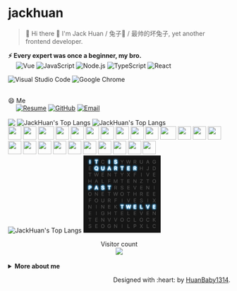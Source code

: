 # jackhuan

> :art: Hi there 👋 I'm Jack Huan / 兔子🐰 / 最帅的坏兔子, yet another frontend developer.

**⚡ Every expert was once a beginner, my bro.**
<br/>&ensp;&ensp;
![Vue](https://img.shields.io/badge/Vue-4FC08D?style=flat-square&logo=vue.js&logoColor=fff)
![JavaScript](https://img.shields.io/badge/JavaScript-343434?style=flat-square&logo=JavaScript&logoColor=F7DF1E)
![Node.js](https://img.shields.io/badge/Node.js-339933?style=flat-square&logo=Node.js&logoColor=fff)
![TypeScript](https://img.shields.io/badge/TypeScript-007ACC?style=flat-square&logo=TypeScript&logoColor=ffffff)
![React](https://img.shields.io/badge/React-61DAFB?style=flat-square&logo=React&logoColor=fff)
<!-- ![Tailwind CSS](https://img.shields.io/badge/Tailwind%20CSS-38B2AC?style=flat-square&logo=Tailwind-CSS&logoColor=fff) -->
<!-- ![RxJS](https://img.shields.io/badge/RxJS-D81B60?style=flat-square&logo=RxJS&logoColor=fff) -->
![Visual Studio Code](https://img.shields.io/badge/Visual%20Studio%20Code-007ACC?style=flat-square&logo=Visual-Studio-Code&logoColor=fff)
![Google Chrome](https://img.shields.io/badge/Google%20Chrome-4285F4?style=flat-square&logo=Google-Chrome&logoColor=fff)
<!-- <br/>💻 Works
<br/>&ensp;&ensp;
[![React 中文文档](https://img.shields.io/badge/React%20中文文档-34383f?style=flat-square)](https://zh-hans.reactjs.org/)
[![The State of JavaScript](https://img.shields.io/badge/The%20State%20of%20JavaScript-FE696A?style=flat-square)](https://2019.stateofjs.com/zh/) -->

<br/>😄 Me
<br/>&ensp;&ensp;
[![Resume](https://img.shields.io/badge/Resume-00A98F?style=flat-square&logo=About.me&logoColor=fff)](https://github.com/HuanBaby1314/resume)
[![GitHub](https://img.shields.io/badge/HuanBaby1314-181717?style=flat-square&logo=Github&logoColor=fff)](https://github.com/HuanBaby1314)
[![Email](https://img.shields.io/badge/huanxingan1314@163.com-D14836?style=flat-square&logo=Gmail&logoColor=fff)](mailto:huanxingan1314@163.com)
<div>
<img src="https://i.imgur.com/kdKhgx6.gif" width="240px" align="center">
  <img src="https://user-images.githubusercontent.com/25154432/110353530-1f9de280-8072-11eb-94b0-addcd8ca1ca4.png" alt="JackHuan's Top Langs" height="240px" align="center" />
  <img src="https://camo.githubusercontent.com/2d545c0e1fed8ea2641988bf214de8f2bb9610b36a772b069ab1d64010fc2cd5/68747470733a2f2f6d656469612e67697068792e636f6d2f6d656469612f313232396d6c7474676f386152322f67697068792e676966" alt="JackHuan's Top Langs" height="240px" align="center" />
</div>
  <div>
    <img src="https://cultofthepartyparrot.com/parrots/hd/githubparrot.gif" width="30" height="30"/>
    <img src="https://cultofthepartyparrot.com/flags/hd/indiaparrot.gif" width="30" height="30"/>
    <img src="https://cultofthepartyparrot.com/parrots/asyncparrot.gif" width="36" height="30"/>
    <img src="https://cultofthepartyparrot.com/parrots/exceptionallyfastparrot.gif" width="30" height="30"/>
    <img src="https://cultofthepartyparrot.com/parrots/hd/60fpsparrot.gif" width="30" height="30"/>
    <img src="https://cultofthepartyparrot.com/parrots/hd/jumpingparrot.gif" width="30" height="30"/>
    <img src="https://cultofthepartyparrot.com/parrots/hd/opensourceparrot.gif" width="30" height="30"/>
    <img src="https://cultofthepartyparrot.com/parrots/hd/dealwithitnowparrot.gif" width="30" height="30"/>
    <img src="https://cultofthepartyparrot.com/parrots/hd/hypnoparrotlight.gif" width="30" height="30"/>
    <img src="https://cultofthepartyparrot.com/parrots/databaseparrot.gif" width="30" height="30"/>
    <img src="https://cultofthepartyparrot.com/parrots/fixparrot.gif" width="36" height="30"/>
    <img src="https://cultofthepartyparrot.com/parrots/hd/laptop_parrot.gif" width="30" height="30"/>
    <img src="https://cultofthepartyparrot.com/parrots/hd/spinningparrot.gif" width="30" height="30"/>
    <img src="https://cultofthepartyparrot.com/parrots/hd/levitationparrot.gif" width="30" height="30"/>
    <img src="https://cultofthepartyparrot.com/parrots/hd/meldparrot.gif" width="30" height="30"/>
    <img src="https://cultofthepartyparrot.com/parrots/slomoparrot.gif" width="30" height="30"/>
    <img src="https://cultofthepartyparrot.com/parrots/hd/moonwalkingparrot.gif" width="30" height="30"/>
    <img src="https://cultofthepartyparrot.com/parrots/hd/stableparrot.gif" width="30" height="30"/>
    <img src="https://cultofthepartyparrot.com/parrots/hd/scienceparrot.gif" width="30" height="30"/>
    <img src="https://cultofthepartyparrot.com/parrots/hd/pirateparrot.gif" width="30" height="30"/>
    <img src="https://cultofthepartyparrot.com/parrots/hd/footballparrot.gif" width="30" height="30"/>
    <img src="https://cultofthepartyparrot.com/parrots/hd/illuminatiparrot.gif" width="30" height="30"/>
    <img src="https://cultofthepartyparrot.com/parrots/hd/hypnoparrotdark.gif" width="30" height="30"/>
    <img src="https://cultofthepartyparrot.com/parrots/hd/mustacheparrot.gif" width="30" height="30"/>
</div>

<div align="left">
  <img src="https://github-readme-stats.vercel.app/api/top-langs/?username=HuanBaby1314&theme=dracula&layout=compact&card_width=300" alt="JackHuan's Top Langs" height="175px" />
  <a href="https://seognil-craft.github.io/qlocktwo"><img src="https://github.com/seognil-craft/qlocktwo/blob/master/demo-preview.png?raw=true" alt="qlocktwo preview" height="175px"/></a>
</div>
<p align="center"> 
  Visitor count<br>
  <img src="https://profile-counter.glitch.me/HuanBaby1314/count.svg" />
</p>
<details>
  <summary>
        <b>More about me</b>
    </summary>

电报群: [telegram](https://t.me/joinchat/rBzv-b5q5XVIN2Y1)
<!-- ↓ Dude, You are awesome -->
<!-- https://github.com/syfxlin/syfxlin -->
<!-- https://github.com/SukkaW/SukkaW -->
<!-- https://github.com/Armaldio/armaldio -->

<!-- https://shields.io/category/other -->
<!-- https://simpleicons.org/ -->
<!-- https://colorswall.com/ -->

<!-- <a href="http://motions.cat/top.html#0040"><img src="http://motions.cat/gif/nhn/0040.gif" alt="VR in the Dark!" height="195px" /></a> -->

<!-- <div align="center">
<img src="https://github-profile-trophy.vercel.app/?username=HuanBaby1314&theme=flat&column=6" alt="logo" height="160" align="center" />
</div>

<div align="center">
  <img src="https://github-readme-stats.vercel.app/api?bg_color=151515&text_color=9f9f9f&icon_color=79ff97&title_color=fff&username=HuanBaby1314&show_icons=true&count_private=true" alt="HuanBaby1314's github stats" height="195px" />
</div> -->


<!-- <div align="left">
  <img src="https://count.getloli.com/get/@HuanBaby1314?theme=rule34" alt="JackHuan's Top Langs" height="175px" />
</div> -->


<!-- ![tuzimoe](https://count.getloli.com/get/@HuanBaby1314?theme=rule34) -->
 
  </details>
  <!-- <div align="center">
    <img src="https://img.halfrost.com/Blog/ArticleTitleImage/footer_bg.png" alt="HuanBaby1314's github stats" height="195px" style="position: absolute" />
    <img src="https://img.halfrost.com/Blog/ArticleTitleImage/1.gif" alt="HuanBaby1314's github stats" height="195px"  />
    <img src="https://img.halfrost.com/Blog/ArticleTitleImage/2.gif" alt="HuanBaby1314's github stats" height="195px"  />
    <img src="https://img.halfrost.com/Blog/ArticleTitleImage/3.gif" alt="HuanBaby1314's github stats" height="195px"  />
    <img src="https://img.halfrost.com/Blog/ArticleTitleImage/4.gif" alt="HuanBaby1314's github stats" height="195px"  />
  </div> -->
   <p align="right">
    Designed with :heart: by <a href="https://github.com/HuanBaby1314" target="_blank">HuanBaby1314</a>.
</p>
